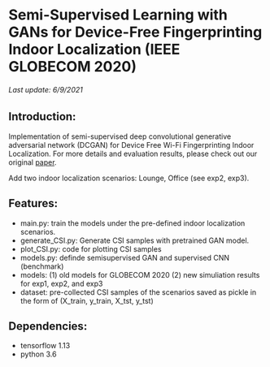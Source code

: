 # Semi-Supervised Learning with GANs for Device-Free Fingerprinting Indoor Localization (IEEE GLOBECOM 2020)
######  Last update: 6/9/2021
## Introduction:
Implementation of semi-supervised deep convolutional generative adversarial network (DCGAN) for Device Free Wi-Fi Fingerprinting Indoor Localization. For more details and evaluation results, please check out our original [paper](https://ieeexplore.ieee.org/document/9322456).

Add two indoor localization scenarios: Lounge, Office (see exp2, exp3).
## Features:

- main.py: train the models under the pre-defined indoor localization scenarios.
- generate_CSI.py: Generate CSI samples with pretrained GAN model.
- plot_CSI.py: code for plotting CSI samples
- models.py: definde semisupervised GAN and supervised CNN (benchmark)
- models: (1) old models for GLOBECOM 2020 (2) new simuliation results for exp1, exp2, and exp3
- dataset: pre-collected CSI samples of the scenarios saved as pickle in the form of (X_train, y_train, X_tst, y_tst)
## Dependencies:
- tensorflow 1.13
- python 3.6
